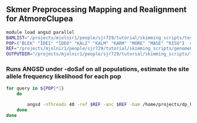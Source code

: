 ## Skmer Preprocessing Mapping and Realignment for AtmoreClupea


```bash
module load angsd parallel
BAMLIST="/projects/mjolnir1/people/sjr729/tutorial/skimming_scripts/testMagpie/angsd/01_infofiles/Atmore_modern_bam_list.txt"
POP=("BLEK" "IDEI" "IDEO" "KALI" "KALM" "KARM" "MORE" "MASE" "RISO")  # Add more population 
REF="/projects/mjolnir1/people/sjr729/tutorial/skimming_scripts/genomeClupea/ncbi_dataset/data/GCA_900700415.2/GCA_900700415.2_Ch_v2.0.2_genomic.fna"
OUTPUTDIR="/projects/mjolnir1/people/sjr729/tutorial/skimming_scripts/testMagpie/angsd/Het/"
```

### Runs ANGSD under -doSaf on all populations, estimate the site allele frequency likelihood for each pop
```bash
for query in ${POP[*]}
    do

        angsd -nThreads 40 -ref $REF -anc $REF -bam /home/projects/dp_00007/people/hmon/EUostrea/01_infofiles/EUostrea_${query}-Fst.list -uniqueOnly 1 -remove_bads 1 -only_proper_pairs 1 -trim 0 -C 50 -baq 1 -minMapQ 20 -minQ 20 -setMinDepthInd 1 -setMinDepth 600 -setMaxDepth 1200 -GL 1 -doSaf 1 -out $OUTPUTDIR/Mar24--Unfolded_Magpie_NIC_${query}
    done
done